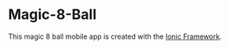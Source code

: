 # Magic-8-Ball
This magic 8 ball mobile app is created with the [Ionic Framework](http://ionicframework.com/).
